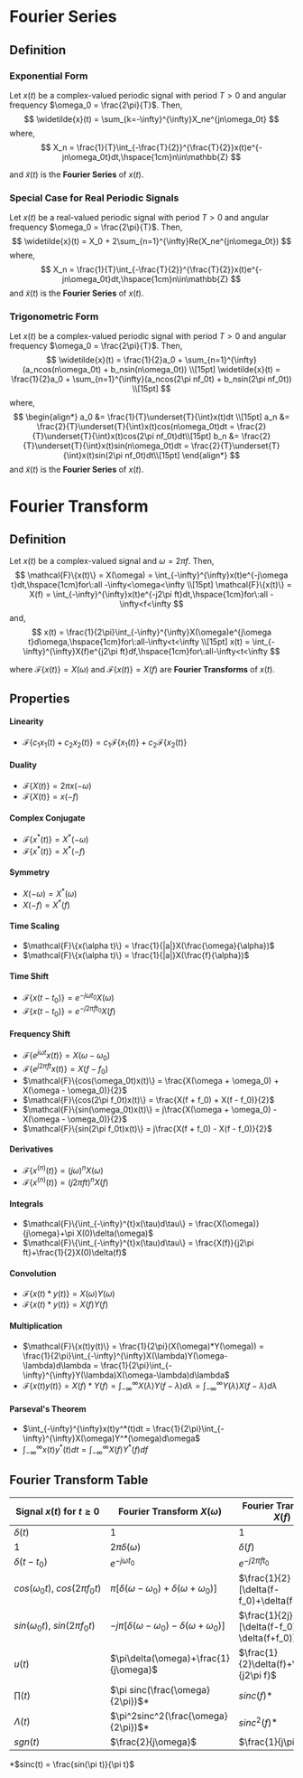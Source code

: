 # Fourier Series

## Definition

### Exponential Form

Let $x(t)$ be a complex-valued periodic signal with period $T > 0$ and angular frequency $\omega_0 = \frac{2\pi}{T}$. Then,
$$
\widetilde{x}(t) = \sum_{k=-\infty}^{\infty}X_ne^{jn\omega_0t}
$$
where,
$$
X_n = \frac{1}{T}\int_{-\frac{T}{2}}^{\frac{T}{2}}x(t)e^{-jn\omega_0t}dt,\hspace{1cm}n\in\mathbb{Z}
$$

and $\widetilde{x}(t)$ is the **Fourier Series** of $x(t)$.

### Special Case for Real Periodic Signals

Let $x(t)$ be a real-valued periodic signal with period $T > 0$ and angular frequency $\omega_0 = \frac{2\pi}{T}$. Then,
$$
\widetilde{x}(t) = X_0 + 2\sum_{n=1}^{\infty}Re(X_ne^{jn\omega_0t})
$$
where,
$$
X_n = \frac{1}{T}\int_{-\frac{T}{2}}^{\frac{T}{2}}x(t)e^{-jn\omega_0t}dt,\hspace{1cm}n\in\mathbb{Z}
$$
and $\widetilde{x}(t)$ is the **Fourier Series** of $x(t)$.

### Trigonometric Form

Let $x(t)$ be a complex-valued periodic signal with period $T > 0$ and angular frequency $\omega_0 = \frac{2\pi}{T}$. Then,
$$
\widetilde{x}(t) = \frac{1}{2}a_0 + \sum_{n=1}^{\infty}(a_ncos(n\omega_0t) + b_nsin(n\omega_0t)) \\[15pt]
\widetilde{x}(t) = \frac{1}{2}a_0 + \sum_{n=1}^{\infty}(a_ncos(2\pi nf_0t) + b_nsin(2\pi nf_0t)) \\[15pt]
$$
where,
$$
\begin{align*}
a_0 &= \frac{1}{T}\underset{T}{\int}x(t)dt \\[15pt]
a_n &= \frac{2}{T}\underset{T}{\int}x(t)cos(n\omega_0t)dt = \frac{2}{T}\underset{T}{\int}x(t)cos(2\pi nf_0t)dt\\[15pt]
b_n &= \frac{2}{T}\underset{T}{\int}x(t)sin(n\omega_0t)dt = \frac{2}{T}\underset{T}{\int}x(t)sin(2\pi nf_0t)dt\\[15pt]
\end{align*}
$$
and $\widetilde{x}(t)$ is the **Fourier Series** of $x(t)$.

# Fourier Transform

## Definition

Let $x(t)$ be a complex-valued signal and $\omega = 2\pi f$. Then,
$$
\mathcal{F}\{x(t)\} = X(\omega) = \int_{-\infty}^{\infty}x(t)e^{-j\omega t}dt,\hspace{1cm}for\:all -\infty<\omega<\infty \\[15pt]
\mathcal{F}\{x(t)\} = X(f) = \int_{-\infty}^{\infty}x(t)e^{-j2\pi ft}dt,\hspace{1cm}for\:all -\infty<f<\infty
$$
and,
$$
x(t) = \frac{1}{2\pi}\int_{-\infty}^{\infty}X(\omega)e^{j\omega t}d\omega,\hspace{1cm}for\:all-\infty<t<\infty \\[15pt]
x(t) = \int_{-\infty}^{\infty}X(f)e^{j2\pi ft}df,\hspace{1cm}for\:all-\infty<t<\infty
$$

where $\mathcal{F}\{x(t)\} = X(\omega)$ and $\mathcal{F}\{x(t)\} = X(f)$ are **Fourier Transforms** of $x(t)$.

## Properties

#### Linearity

- $\mathcal{F}\{c_1x_1(t)+c_2x_2(t)\} = c_1\mathcal{F}\{x_1(t)\}+c_2\mathcal{F}\{x_2(t)\}$

#### Duality

- $\mathcal{F}\{X(t)\} = 2\pi x(-\omega)$
- $\mathcal{F}\{X(t)\} = x(-f)$

#### Complex Conjugate

- $\mathcal{F}\{x^*(t)\} = X^*(-\omega)$
- $\mathcal{F}\{x^*(t)\} = X^*(-f)$

#### Symmetry

- $X(-\omega) = X^*(\omega)$
- $X(-f) = X^*(f)$

#### Time Scaling

- $\mathcal{F}\{x(\alpha t)\} = \frac{1}{|a|}X(\frac{\omega}{\alpha})$
- $\mathcal{F}\{x(\alpha t)\} = \frac{1}{|a|}X(\frac{f}{\alpha})$

#### Time Shift

- $\mathcal{F}\{x(t-t_0)\} = e^{-j\omega t_0}X(\omega)$
- $\mathcal{F}\{x(t-t_0)\} = e^{-j2\pi ft_0}X(f)$

#### Frequency Shift

- $\mathcal{F}\{e^{j\omega t}x(t)\} = X(\omega - \omega_0)$
- $\mathcal{F}\{e^{j2\pi ft}x(t)\} = X(f - f_0)$
- $\mathcal{F}\{cos(\omega_0t)x(t)\} = \frac{X(\omega + \omega_0) + X(\omega - \omega_0)}{2}$
- $\mathcal{F}\{cos(2\pi f_0t)x(t)\} = \frac{X(f + f_0) + X(f - f_0)}{2}$
- $\mathcal{F}\{sin(\omega_0t)x(t)\} = j\frac{X(\omega + \omega_0) - X(\omega - \omega_0)}{2}$
- $\mathcal{F}\{sin(2\pi f_0t)x(t)\} = j\frac{X(f + f_0) - X(f - f_0)}{2}$

#### Derivatives

- $\mathcal{F}\{x^{(n)}(t)\} =(j\omega)^nX(\omega)$
- $\mathcal{F}\{x^{(n)}(t)\} =(j2\pi ft)^nX(f)$

#### Integrals

- $\mathcal{F}\{\int_{-\infty}^{t}x(\tau)d\tau\} = \frac{X(\omega)}{j\omega}+\pi X(0)\delta(\omega)$
- $\mathcal{F}\{\int_{-\infty}^{t}x(\tau)d\tau\} = \frac{X(f)}{j2\pi ft}+\frac{1}{2}X(0)\delta(f)$

#### Convolution

- $\mathcal{F}\{x(t)*y(t)\} = X(\omega)Y(\omega)$
- $\mathcal{F}\{x(t)*y(t)\} = X(f)Y(f)$

#### Multiplication

- $\mathcal{F}\{x(t)y(t)\} = \frac{1}{2\pi}(X(\omega)*Y(\omega)) = \frac{1}{2\pi}\int_{-\infty}^{\infty}X(\lambda)Y(\omega-\lambda)d\lambda = \frac{1}{2\pi}\int_{-\infty}^{\infty}Y(\lambda)X(\omega-\lambda)d\lambda$
- $\mathcal{F}\{x(t)y(t)\} = X(f)*Y(f) = \int_{-\infty}^{\infty}X(\lambda)Y(f-\lambda)d\lambda = \int_{-\infty}^{\infty}Y(\lambda)X(f-\lambda)d\lambda$

#### Parseval's Theorem

- $\int_{-\infty}^{\infty}x(t)y^*(t)dt = \frac{1}{2\pi}\int_{-\infty}^{\infty}X(\omega)Y^*(\omega)d\omega$
- $\int_{-\infty}^{\infty}x(t)y^*(t)dt = \int_{-\infty}^{\infty}X(f)Y^*(f)df$

## Fourier Transform Table

Signal $x(t)$ for $t\geq 0$ | Fourier Transform $X(\omega)$ | Fourier Transform $X(f)$
--- | --- | --- 
$\delta(t)$ | $1$ | $1$
$1$ | $2\pi\delta(\omega)$ | $\delta(f)$
$\delta(t-t_0)$ | $e^{-j\omega t_0}$ | $e^{-j2\pi ft_0}$
$cos(\omega_0t),\:cos(2\pi f_0t)$ | $\pi[\delta(\omega-\omega_0)+\delta(\omega+\omega_0)]$ | $\frac{1}{2}[\delta(f-f_0)+\delta(f+f_0)]$
$sin(\omega_0t),\:sin(2\pi f_0t)$ | $-j\pi[\delta(\omega-\omega_0)-\delta(\omega+\omega_0)]$ | $\frac{1}{2j}[\delta(f-f_0)-\delta(f+f_0)]$
$u(t)$ | $\pi\delta(\omega)+\frac{1}{j\omega}$ | $\frac{1}{2}\delta(f)+\frac{1}{j2\pi f}$
$\prod(t)$ | $\pi sinc(\frac{\omega}{2\pi})$* | $sinc(f)$*
$\Lambda(t)$ | $\pi^2sinc^2(\frac{\omega}{2\pi})$* | $sinc^2(f)$*
$sgn(t)$ | $\frac{2}{j\omega}$ | $\frac{1}{j\pi f}$

*$sinc(t) = \frac{sin(\pi t)}{\pi t}$